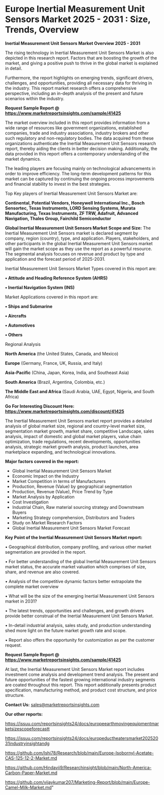 # Europe Inertial Measurement Unit Sensors Market 2025 - 2031 : Size, Trends, Overview

<Strong> Inertial Measurement Unit Sensors Market Overview 2025 - 2031</strong>

The rising technology in Inertial Measurement Unit Sensors Market is also depicted in this research report. Factors that are boosting the growth of the market, and giving a positive push to thrive in the global market is explained in detail.

Furthermore, the report highlights on emerging trends, significant drivers, challenges, and opportunities, providing all necessary data for thriving in the industry. This report market research offers a comprehensive perspective, including an in-depth analysis of the present and future scenarios within the industry.

<strong>Request Sample Report @ <a href=https://www.marketreportsinsights.com/sample/41425>https://www.marketreportsinsights.com/sample/41425</a></strong>

The market overview included in this report provides information from a wide range of resources like government organizations, established companies, trade and industry associations, industry brokers and other such regulatory and non-regulatory bodies. The data acquired from these organizations authenticate the Inertial Measurement Unit Sensors research report, thereby aiding the clients in better decision making. Additionally, the data provided in this report offers a contemporary understanding of the market dynamics.

The leading players are focusing mainly on technological advancements in order to improve efficiency. The long-term development patterns for this market can be captured by continuing the ongoing process improvements and financial stability to invest in the best strategies.

Top Key players of Inertial Measurement Unit Sensors Market are:

<strong>Continental, Potential Vendors, Honeywell International Inc., Bosch Sensortec, Texas Instruments, LORD Sensing Systems, Murata Manufacturing, Texas Instruments, ZF TRW, Adafruit, Advanced Navigation, Thales Group, Fairchild Semiconductor</strong>

<strong><b>Global Inertial Measurement Unit Sensors Market Scope and Size:</b></strong>
The Inertial Measurement Unit Sensors market is declared segment by company, region (country), type, and application. Players, stakeholders, and other participants in the global Inertial Measurement Unit Sensors market will gain the market scope as they use the report as a powerful resource. The segmental analysis focuses on revenue and product by type and application and the forecast period of 2025-2031.

Inertial Measurement Unit Sensors Market Types covered in this report are:

<strong>•  Attitude and Heading Reference System (AHRS)

•  Inertial Navigation System (INS)</strong>

Market Applications covered in this report are:

<strong>•  Ships and Submarine

•  Aircrafts

•  Automotives

•  Others</strong> 

Regional Analysis

<strong>North America</strong> (the United States, Canada, and Mexico)

<strong>Europe</strong> (Germany, France, UK, Russia, and Italy)

<strong>Asia-Pacific</strong> (China, Japan, Korea, India, and Southeast Asia)

<strong>South America</strong> (Brazil, Argentina, Colombia, etc.)

<strong>The Middle East and Africa</strong> (Saudi Arabia, UAE, Egypt, Nigeria, and South Africa)

<strong>Go For Interesting Discount Here: <a href=https://www.marketreportsinsights.com/discount/41425>https://www.marketreportsinsights.com/discount/41425</a></strong>

The Inertial Measurement Unit Sensors market report provides a detailed analysis of global market size, regional and country-level market size, segmentation market growth, market share, competitive Landscape, sales analysis, impact of domestic and global market players, value chain optimization, trade regulations, recent developments, opportunities analysis, strategic market growth analysis, product launches, area marketplace expanding, and technological innovations.

<strong><b>Major factors covered in the report:</b></strong>
<ul>
  <li>Global Inertial Measurement Unit Sensors Market </li>
  <li>Economic Impact on the Industry</li>
  <li>Market Competition in terms of Manufacturers</li>
  <li>Production, Revenue (Value) by geographical segmentation</li>
  <li>Production, Revenue (Value), Price Trend by Type</li>
  <li>Market Analysis by Application</li>
  <li>Cost Investigation</li>
  <li>Industrial Chain, Raw material sourcing strategy and Downstream Buyers</li>
  <li>Marketing Strategy comprehension, Distributors and Traders</li>
  <li>Study on Market Research Factors</li>
  <li>Global Inertial Measurement Unit Sensors Market Forecast</li>
</ul>

<strong><b>Key Point of the Inertial Measurement Unit Sensors Market report:</b></strong>

• Geographical distribution, company profiling, and various other market segmentation are provided in the report.

• For better understanding of the global Inertial Measurement Unit Sensors market status, the accurate market valuation which comprises of size, share, and revenue are also covered.

• Analysis of the competitive dynamic factors better extrapolate the complete market overview

• What will be the size of the emerging Inertial Measurement Unit Sensors market in 2031?

• The latest trends, opportunities and challenges, and growth drivers provide better construal of the Inertial Measurement Unit Sensors Market.

• In-detail industrial analysis, sales study, and production understanding shed more light on the future market growth rate and scope.

• Report also offers the opportunity for customization as per the customer request.

<strong>Request Sample Report @ <a href=https://www.marketreportsinsights.com/sample/41425>https://www.marketreportsinsights.com/sample/41425</a></strong>

At last, the Inertial Measurement Unit Sensors Market report includes investment come analysis and development trend analysis. The present and future opportunities of the fastest growing international industry segments are coated throughout this report. This report additionally presents product specification, manufacturing method, and product cost structure, and price structure.

<strong>Contact Us:</strong>
sales@marketreportsinsights.com

<strong>Our other reports:</strong>

<a href=https://issuu.com/reportsinsights24/docs/europeearthmovingequipmentmarketsizescopeforecastt>https://issuu.com/reportsinsights24/docs/europeearthmovingequipmentmarketsizescopeforecastt</a>

<a href=https://issuu.com/reportsinsights24/docs/europeductheatersmarket20252031industryinsightandg>https://issuu.com/reportsinsights24/docs/europeductheatersmarket20252031industryinsightandg</a>

<a href=https://github.com/Ishi78/Research/blob/main/Europe-Isobornyl-Acetate-CAS-125-12-2-Market.md>https://github.com/Ishi78/Research/blob/main/Europe-Isobornyl-Acetate-CAS-125-12-2-Market.md</a>

<a href=https://github.com/Hindavii9/Researchinsight/blob/main/North-America-Carbon-Paper-Market.md>https://github.com/Hindavii9/Researchinsight/blob/main/North-America-Carbon-Paper-Market.md</a>

<a href=https://github.com/vijaykumar207/Marketing-Report/blob/main/Europe-Camel-Milk-Market.md>https://github.com/vijaykumar207/Marketing-Report/blob/main/Europe-Camel-Milk-Market.md</a>"
